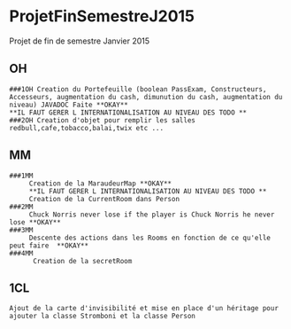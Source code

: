 # ProjetFinSemestreJ2015
Projet de fin de semestre Janvier 2015 

## OH 
    ###1OH Creation du Portefeuille (boolean PassExam, Constructeurs, 		Accesseurs, augmentation du cash, dimunution du cash, augmentation du niveau) JAVADOC Faite **OKAY** 
    **IL FAUT GERER L INTERNATIONALISATION AU NIVEAU DES TODO **
	###2OH Creation d'objet pour remplir les salles redbull,cafe,tobacco,balai,twix etc ...
			
## MM
    ###1MM
         Creation de la MaraudeurMap **OKAY**
         **IL FAUT GERER L INTERNATIONALISATION AU NIVEAU DES TODO **
         Creation de la CurrentRoom dans Person
    ###2MM
         Chuck Norris never lose if the player is Chuck Norris he never lose **OKAY**
    ###3MM
         Descente des actions dans les Rooms en fonction de ce qu'elle peut faire  **OKAY**
    ###4MM
          Creation de la secretRoom     
    
## 1CL
	Ajout de la carte d'invisibilité et mise en place d'un héritage pour ajouter la classe Stromboni et la classe Person
    